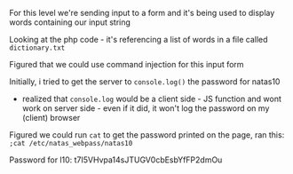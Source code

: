 For this level we're sending input to a form and it's being used to display words containing our input string

Looking at the php code - it's referencing a list of words in a file called `dictionary.txt`

Figured that we could use command injection for this input form

Initially, i tried to get the server to `console.log()` the password for natas10
 - realized that `console.log` would be a client side - JS function and 
wont work on server side - even if it did, it won't log the password on my (client)
browser

Figured we could run `cat` to get the password printed on the page, ran this:
`;cat /etc/natas_webpass/natas10`

Password for l10:
t7I5VHvpa14sJTUGV0cbEsbYfFP2dmOu